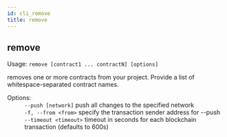 ```yaml
---
id: cli_remove
title: remove
---
```


<div class="cli-command"><h2 class="cli-title">remove</h2><p class="cli-usage">Usage: <code>remove [contract1 ... contractN] [options]</code></p><p>removes one or more contracts from your project. Provide a list of whitespace-separated contract names.<br/></p><dl><dt><span>Options:</span></dt><dd><div><code>--push [network]</code> push all changes to the specified network</div><div><code>-f, --from &lt;from&gt;</code> specify the transaction sender address for --push</div><div><code>--timeout &lt;timeout&gt;</code> timeout in seconds for each blockchain transaction (defaults to 600s)</div></dd></dl></div>
